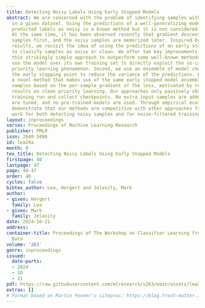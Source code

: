 ```yaml
---
title: Detecting Noisy Labels Using Early Stopped Models
abstract: We are concerned with the problem of identifying samples with noisy labels
  in a given dataset. Using the predictions of a well-generalizing model to flag incorrectly
  predicted labels as noisy is a known method but it is not considered competitive.
  At the same time, it has been observed recently that gradient descent fits clean
  samples first, and the noisy samples are memorized later. Inspired by related theoretical
  results, we revisit the idea of using the predictions of an early stopped model
  to classify samples as noisy or clean. We offer two key improvements that allow
  this strikingly simple approach to outperform some well-known methods. First, we
  use the model over its own training set to directly exploit the so-called clean
  priority learning phenomenon. Second, we use an ensemble of model check points around
  the early stopping point to reduce the variance of the predictions. We also introduce
  a novel method that makes use of the same early stopped model ensemble, but classifies
  samples based on the per-sample gradient of the loss, motivated by recent theoretical
  results on clean priority learning. Our approaches only passively observe a normal
  training run and collect checkpoints. No extra input samples are added, no thresholds
  are tuned, and no pre-trained models are used. Through empirical evaluations, we
  demonstrate that our methods are competitive with other approaches from related
  work for both detecting noisy samples and for noise-filtered training.
layout: inproceedings
series: Proceedings of Machine Learning Research
publisher: PMLR
issn: 2640-3498
id: lea24a
month: 0
tex_title: Detecting Noisy Labels Using Early Stopped Models
firstpage: 40
lastpage: 47
page: 40-47
order: 40
cycles: false
bibtex_author: Lea, Hergert and Jelasity, Mark
author:
- given: Hergert
  family: Lea
- given: Mark
  family: Jelasity
date: 2024-10-21
address:
container-title: Proceedings of The Workshop on Classifier Learning from Difficult
  Data
volume: '263'
genre: inproceedings
issued:
  date-parts:
  - 2024
  - 10
  - 21
pdf: https://raw.githubusercontent.com/mlresearch/v263/main/assets/lea24a/lea24a.pdf
extras: []
# Format based on Martin Fenner's citeproc: https://blog.front-matter.io/posts/citeproc-yaml-for-bibliographies/
---
```

